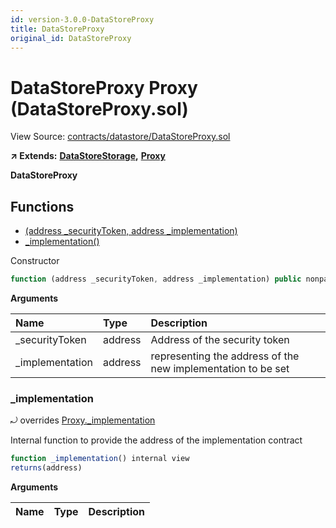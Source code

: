 ```yaml
---
id: version-3.0.0-DataStoreProxy
title: DataStoreProxy
original_id: DataStoreProxy
---
```


# DataStoreProxy Proxy \(DataStoreProxy.sol\)

View Source: [contracts/datastore/DataStoreProxy.sol](https://github.com/remon-nashid/polymath-core/tree/0c5593835be9dcec69d8de5b12eb17bc7cd77adc/contracts/datastore/DataStoreProxy.sol)

**↗ Extends:** [**DataStoreStorage**](datastorestorage.md)**,** [**Proxy**](proxy.md)

**DataStoreProxy**

## Functions

* [\(address \_securityToken, address \_implementation\)](datastoreproxy.md)
* [\_implementation\(\)](datastoreproxy.md#_implementation)

Constructor

```javascript
function (address _securityToken, address _implementation) public nonpayable
```

**Arguments**

| Name | Type | Description |
| :--- | :--- | :--- |
| \_securityToken | address | Address of the security token |
| \_implementation | address | representing the address of the new implementation to be set |

### \_implementation

⤾ overrides [Proxy.\_implementation](proxy.md#_implementation)

Internal function to provide the address of the implementation contract

```javascript
function _implementation() internal view
returns(address)
```

**Arguments**

| Name | Type | Description |
| :--- | :--- | :--- |


